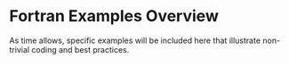 # Fortran Examples Overview

As time allows, specific examples will be included here that illustrate non-trivial coding and best practices.
